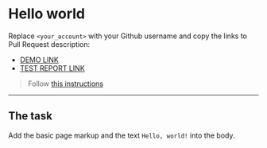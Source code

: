 # Hello world
Replace `<your_account>` with your Github username and copy the links to Pull Request description:
- [DEMO LINK](https://iryna-serniuk.github.io/layout_hello-world/)
- [TEST REPORT LINK](https://iryna-serniuk.github.io/layout_hello-world/report/html_report/)

> Follow [this instructions](https://mate-academy.github.io/layout_task-guideline/#how-to-solve-the-layout-tasks-on-github)
___

## The task 
Add the basic page markup and the text `Hello, world!` into the body.
